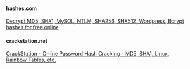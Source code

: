 #### hashes.com
[Decrypt MD5, SHA1, MySQL, NTLM, SHA256, SHA512, Wordpress, Bcrypt hashes for free online](https://hashes.com/en/decrypt/hash)

#### crackstation.net
[CrackStation - Online Password Hash Cracking - MD5, SHA1, Linux, Rainbow Tables, etc.](https://crackstation.net/)